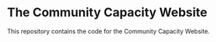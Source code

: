# The Community Capacity Website

This repository contains the code for the Community Capacity Website.